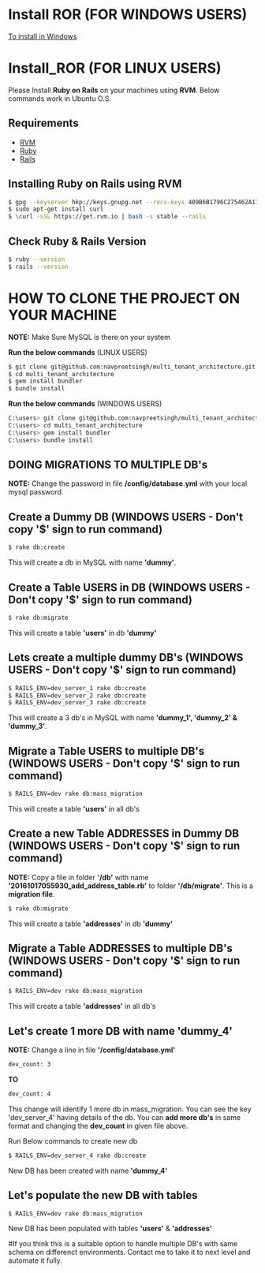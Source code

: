 # Install ROR (FOR WINDOWS USERS)
[To install in Windows](https://github.com/navpreetsingh/install_ROR/wiki/Install-ROR-in-Windows)

# Install_ROR (FOR LINUX USERS)
Please Install **Ruby on Rails** on your machines using **RVM**. Below commands work in Ubuntu O.S.

## Requirements

* [RVM](https://rvm.io/rvm/install)
* [Ruby](https://www.ruby-lang.org/en/)
* [Rails](http://rubyonrails.org/)

## Installing Ruby on Rails using RVM

```sh
$ gpg --keyserver hkp://keys.gnupg.net --recv-keys 409B6B1796C275462A1703113804BB82D39DC0E3
$ sudo apt-get install curl
$ \curl -sSL https://get.rvm.io | bash -s stable --rails
```

## Check Ruby & Rails Version

```sh
$ ruby --version
$ rails --version
```

# HOW TO CLONE THE PROJECT ON YOUR MACHINE
**NOTE:** Make Sure MySQL is there on your system

**Run the below commands** (LINUX USERS)
```sh
$ git clone git@github.com:navpreetsingh/multi_tenant_architecture.git
$ cd multi_tenant_architecture
$ gem install bundler
$ bundle install
```

**Run the below commands** (WINDOWS USERS)
```sh
C:\users> git clone git@github.com:navpreetsingh/multi_tenant_architecture.git
C:\users> cd multi_tenant_architecture
C:\users> gem install bundler
C:\users> bundle install
```

## DOING MIGRATIONS TO MULTIPLE DB's

**NOTE:** Change the password in file **/config/database.yml** with your local mysql password.

## Create a Dummy DB (WINDOWS USERS - Don't copy '$' sign to run command)
```sh
$ rake db:create
```
This will create a db in MySQL with name **'dummy'**.

## Create a Table USERS in DB (WINDOWS USERS - Don't copy '$' sign to run command)
```sh
$ rake db:migrate
```
This will create a table **'users'** in db **'dummy'**

## Lets create a multiple dummy DB's (WINDOWS USERS - Don't copy '$' sign to run command)
```sh
$ RAILS_ENV=dev_server_1 rake db:create
$ RAILS_ENV=dev_server_2 rake db:create
$ RAILS_ENV=dev_server_3 rake db:create
```
This will create a 3 db's in MySQL with name **'dummy_1', 'dummy_2' & 'dummy_3'**.

## Migrate a Table USERS to multiple DB's (WINDOWS USERS - Don't copy '$' sign to run command)
```sh
$ RAILS_ENV=dev rake db:mass_migration
```
This will create a table **'users'** in all db's

## Create a new Table ADDRESSES in Dummy DB (WINDOWS USERS - Don't copy '$' sign to run command)
**NOTE:** Copy a file in folder **'/db'** with name **'20161017055930_add_address_table.rb'** to folder **'/db/migrate'**. This is a **migration file**.
```sh
$ rake db:migrate
```
This will create a table **'addresses'** in db **'dummy'**

## Migrate a Table ADDRESSES to multiple DB's (WINDOWS USERS - Don't copy **'$'** sign to run command)
```sh
$ RAILS_ENV=dev rake db:mass_migration
```
This will create a table **'addresses'** in all db's

## Let's create 1 more DB with name 'dummy_4'
**NOTE:** Change a line in file **'/config/database.yml'**
```sh
dev_count: 3
```
**TO**
```sh
dev_count: 4
```
This change will identify 1 more db in mass_migration. You can see the key 'dev_server_4' having details of the db. You can **add more db's** in same format and changing the **dev_count** in given file above.

Run Below commands to create new db
```sh
$ RAILS_ENV=dev_server_4 rake db:create
```
New DB has been created with name **'dummy_4'**

## Let's populate the new DB with tables
```sh
$ RAILS_ENV=dev rake db:mass_migration
```
New DB has been populated with tables **'users'** & **'addresses'**

#If you think this is a suitable option to handle multiple DB's with same schema on differenct environments. Contact me to take it to next level and automate it fully.
